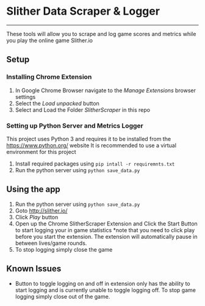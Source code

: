 # Slither Data Scraper & Logger
---
These tools will allow you to scrape and log game scores and metrics while you play the online game Slither.io


## Setup
### Installing Chrome Extension 
1. In Google Chrome Browser navigate to the _Manage Extensions_ browser settings
2. Select the _Load unpacked_ button 
3. Select and Load the Folder _SlitherScraper_ in this repo

### Setting up Python Server and Metrics Logger
This project uses Python 3 and requires it to be installed from the https://www.python.org/ website
It is recommended to use a virtual environment for this project
1. Install required packages using `pip intall -r requiremnts.txt`
2. Run the python server using `python save_data.py`

## Using the app
1. Run the python server using `python save_data.py`
2. Goto http://slither.io/
3. Click _Play_ button
4. Open up the Chrome SlitherScraper Extension and Click the Start Button to start logging your in game statistics 
*note that you need to click play before you start the extension. The extension will automatically pause in between lives/game rounds. 
5. To stop logging simply close the game

## Known Issues
* Button to toggle logging on and off in extension only has the ability to start logging and is currently unable to toggle logging off. To stop game logging simply close out of the game. 
